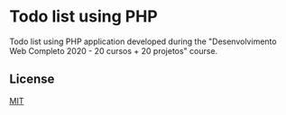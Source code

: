 # Todo list using PHP

Todo list using PHP application developed during the "Desenvolvimento Web Completo 2020 - 20 cursos + 20 projetos" course.

## License
[MIT](https://choosealicense.com/licenses/mit/)